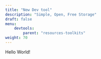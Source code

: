```yaml
---
title: "New Dev tool"
description: "Simple, Open, Free Storage"
draft: false
menu:
    devtools:
        parent: "resources-toolkits"
weight: 70
---
```

<!-- Small description of tech company below. -->
<!-- Follow the styling guide at https://curriculum.pl-launchpad.io/dev-tools/other-resources/github-guide/ -->
Hello World!